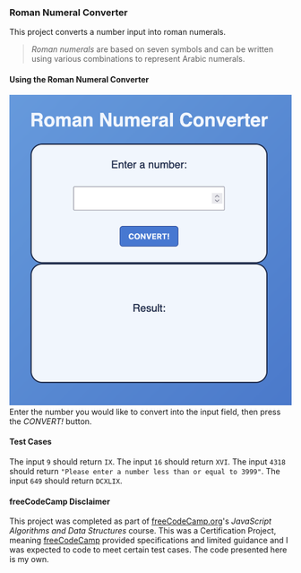 ### Roman Numeral Converter

This project converts a number input into roman numerals.

> _Roman numerals_ are based on seven symbols and can be written using various combinations to represent Arabic numerals.

#### Using the Roman Numeral Converter

![Roman Numeral Converter Screenshot](docs/roman-numeral.png)
Enter the number you would like to convert into the input field, then press the _CONVERT!_ button.

#### Test Cases

The input `9` should return `IX`.
The input `16` should return `XVI`.
The input `4318` should return `"Please enter a number less than or equal to 3999"`.
The input `649` should return `DCXLIX`.

#### freeCodeCamp Disclaimer

This project was completed as part of [freeCodeCamp.org](https://www.freecodecamp.org)'s _JavaScript Algorithms and Data Structures_ course. This was a Certification Project, meaning [freeCodeCamp](https://www.freecodecamp.org) provided specifications and limited guidance and I was expected to code to meet certain test cases. The code presented here is my own.
